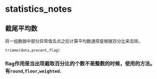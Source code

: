# statistics_notes

## 截尾平均数

将一组数据中部分异常值去点之后计算平均数通常是根据百分比来去除。

```matla
trimme(data,precent,flag)
```
### flag作用是当出现截取百分比的个数不是整数的时候，使用的方法。有`round`,`floor`,`weighted`.
